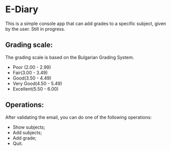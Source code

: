 # E-Diary
This is a simple console app that can add grades to a specific subject, given by the user. Still in progress.

## Grading scale:
The grading scale is based on the Bulgarian Grading System.
- Poor (2.00 - 2.99)
- Fair(3.00 - 3.49)
- Good(3.50 - 4.49)
- Very Good(4.50 - 5.49)
- Excellent(5.50 - 6.00)

## Operations:
After validating the email, you can do one of the following operations:
- Show subjects;
- Add subjects;
- Add grade;
- Quit.
